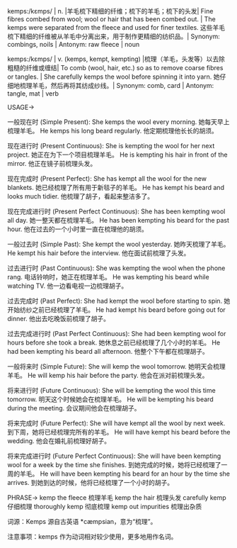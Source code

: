 kemps:/kɛmps/ | n. |羊毛梳下精细的纤维；梳下的羊毛；梳下的头发| Fine fibres combed from wool; wool or hair that has been combed out. | The kemps were separated from the fleece and used for finer textiles.  这些羊毛梳下精细的纤维被从羊毛中分离出来，用于制作更精细的纺织品。| Synonym: combings, noils | Antonym: raw fleece | noun

kemps:/kɛmps/ | v. (kemps, kempt, kempting) |梳理（羊毛，头发等）以去除粗糙的纤维或缠结| To comb (wool, hair, etc.) so as to remove coarse fibres or tangles. | She carefully kemps the wool before spinning it into yarn. 她仔细地梳理羊毛，然后再将其纺成纱线。| Synonym: comb, card | Antonym: tangle, mat | verb


USAGE->

一般现在时 (Simple Present):
She kemps the wool every morning. 她每天早上梳理羊毛。
He kemps his long beard regularly. 他定期梳理他长长的胡须。

现在进行时 (Present Continuous):
She is kempting the wool for her next project. 她正在为下一个项目梳理羊毛。
He is kempting his hair in front of the mirror. 他正在镜子前梳理头发。

现在完成时 (Present Perfect):
She has kempt all the wool for the new blankets. 她已经梳理了所有用于新毯子的羊毛。
He has kempt his beard and looks much tidier. 他梳理了胡子，看起来整洁多了。

现在完成进行时 (Present Perfect Continuous):
She has been kempting wool all day. 她一整天都在梳理羊毛。
He has been kempting his beard for the past hour. 他在过去的一个小时里一直在梳理他的胡须。

一般过去时 (Simple Past):
She kempt the wool yesterday. 她昨天梳理了羊毛。
He kempt his hair before the interview. 他在面试前梳理了头发。

过去进行时 (Past Continuous):
She was kempting the wool when the phone rang. 电话铃响时，她正在梳理羊毛。
He was kempting his beard while watching TV. 他一边看电视一边梳理胡子。

过去完成时 (Past Perfect):
She had kempt the wool before starting to spin. 她开始纺纱之前已经梳理了羊毛。
He had kempt his beard before going out for dinner. 他出去吃晚饭前梳理了胡子。

过去完成进行时 (Past Perfect Continuous):
She had been kempting wool for hours before she took a break. 她休息之前已经梳理了几个小时的羊毛。
He had been kempting his beard all afternoon. 他整个下午都在梳理胡子。

一般将来时 (Simple Future):
She will kemp the wool tomorrow. 她明天会梳理羊毛。
He will kemp his hair before the party. 他会在派对前梳理头发。

将来进行时 (Future Continuous):
She will be kempting the wool this time tomorrow. 明天这个时候她会在梳理羊毛。
He will be kempting his beard during the meeting. 会议期间他会在梳理胡子。

将来完成时 (Future Perfect):
She will have kempt all the wool by next week. 到下周，她将已经梳理完所有的羊毛。
He will have kempt his beard before the wedding. 他会在婚礼前梳理好胡子。

将来完成进行时 (Future Perfect Continuous):
She will have been kempting wool for a week by the time she finishes. 到她完成的时候，她将已经梳理了一周的羊毛。
He will have been kempting his beard for an hour by the time she arrives. 到她到达的时候，他将已经梳理了一个小时的胡子。


PHRASE->
kemp the fleece  梳理羊毛
kemp the hair  梳理头发
carefully kemp  仔细梳理
thoroughly kemp  彻底梳理
kemp out impurities  梳理出杂质

词源：Kemps 源自古英语 *cæmpsian，意为“梳理”。


注意事项：kemps 作为动词相对较少使用，更多地用作名词。
